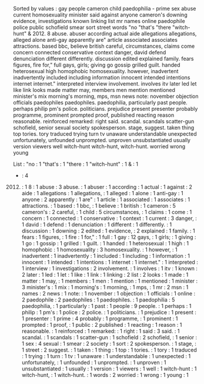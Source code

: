Sorted by values :
gay people cameron child paedophilia - prime sex abuse current homosexuality minister said against anyone cameron's downing evidence, investigations known linking list mr names online paedophile police public schofield smear sort street words "no "that's "there "witch-hunt" & 2012. 8 abuse. abuser according actual aide allegations allegations, alleged alone anti-gay apparently are" article associated associates attractions. based bbc, believe british careful, circumstances, claims come concern connected conservative context danger, david defend denunciation different differently. discussion edited explained family. fears figures, fire for," full gays, girls; giving go gossip grilled guilt. handed heterosexual high homophobic homosexuality. however, inadvertent inadvertently included including information innocent intended intentions internet internet." interpreted interview involvement. involves itv later led let like link looks made matter may, members men mention mentioned minister's mix morning's morning, mps, msn news note: november objection officials paedophiles paedophiles. paedophilia, particularly past people. perhaps philip pm's police. politicians. prejudice present presenter probably programme, prominent prompted proof, published reacting reason reasonable. reinforced remarked: right said. scandal. scandals scatter-gun schofield, senior sexual society spokesperson. stage, suggest. taken thing top tories. tory traduced trying turn tv unaware understandable unexpected unfortunately, unfounded unprompted. unproven unsubstantiated usually version viewers well witch-hunt witch-hunt, witch-hunt. worried wrong young 

List :
"no : 1
"that's : 1
"there : 1
"witch-hunt" : 1
& : 1
- : 4
2012. : 1
8 : 1
abuse : 3
abuse. : 1
abuser : 1
according : 1
actual : 1
against : 2
aide : 1
allegations : 1
allegations, : 1
alleged : 1
alone : 1
anti-gay : 1
anyone : 2
apparently : 1
are" : 1
article : 1
associated : 1
associates : 1
attractions. : 1
based : 1
bbc, : 1
believe : 1
british : 1
cameron : 5
cameron's : 2
careful, : 1
child : 5
circumstances, : 1
claims : 1
come : 1
concern : 1
connected : 1
conservative : 1
context : 1
current : 3
danger, : 1
david : 1
defend : 1
denunciation : 1
different : 1
differently. : 1
discussion : 1
downing : 2
edited : 1
evidence, : 2
explained : 1
family. : 1
fears : 1
figures, : 1
fire : 1
for," : 1
full : 1
gay : 12
gays, : 1
girls; : 1
giving : 1
go : 1
gossip : 1
grilled : 1
guilt. : 1
handed : 1
heterosexual : 1
high : 1
homophobic : 1
homosexuality : 3
homosexuality. : 1
however, : 1
inadvertent : 1
inadvertently : 1
included : 1
including : 1
information : 1
innocent : 1
intended : 1
intentions : 1
internet : 1
internet." : 1
interpreted : 1
interview : 1
investigations : 2
involvement. : 1
involves : 1
itv : 1
known : 2
later : 1
led : 1
let : 1
like : 1
link : 1
linking : 2
list : 2
looks : 1
made : 1
matter : 1
may, : 1
members : 1
men : 1
mention : 1
mentioned : 1
minister : 3
minister's : 1
mix : 1
morning's : 1
morning, : 1
mps, : 1
mr : 2
msn : 1
names : 2
news : 1
note: : 1
november : 1
objection : 1
officials : 1
online : 2
paedophile : 2
paedophiles : 1
paedophiles. : 1
paedophilia : 5
paedophilia, : 1
particularly : 1
past : 1
people : 9
people. : 1
perhaps : 1
philip : 1
pm's : 1
police : 2
police. : 1
politicians. : 1
prejudice : 1
present : 1
presenter : 1
prime : 4
probably : 1
programme, : 1
prominent : 1
prompted : 1
proof, : 1
public : 2
published : 1
reacting : 1
reason : 1
reasonable. : 1
reinforced : 1
remarked: : 1
right : 1
said : 3
said. : 1
scandal. : 1
scandals : 1
scatter-gun : 1
schofield : 2
schofield, : 1
senior : 1
sex : 4
sexual : 1
smear : 2
society : 1
sort : 2
spokesperson. : 1
stage, : 1
street : 2
suggest. : 1
taken : 1
thing : 1
top : 1
tories. : 1
tory : 1
traduced : 1
trying : 1
turn : 1
tv : 1
unaware : 1
understandable : 1
unexpected : 1
unfortunately, : 1
unfounded : 1
unprompted. : 1
unproven : 1
unsubstantiated : 1
usually : 1
version : 1
viewers : 1
well : 1
witch-hunt : 1
witch-hunt, : 1
witch-hunt. : 1
words : 2
worried : 1
wrong : 1
young : 1
